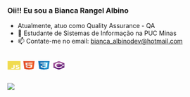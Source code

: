 ### Oii!! Eu sou a Bianca Rangel Albino 

-  Atualmente, atuo como Quality Assurance - QA
- 🌱 Estudante de Sistemas de Informação na PUC Minas
- 📫 Contate-me no email: bianca_albinodev@hotmail.com


<div style="display: inline_block"><br>
  <img align="center" alt="Rafa-Js" height="20" width="30" src="https://raw.githubusercontent.com/devicons/devicon/master/icons/javascript/javascript-plain.svg">
  <img align="center" alt="Rafa-HTML" height="20" width="30" src="https://raw.githubusercontent.com/devicons/devicon/master/icons/html5/html5-original.svg">
  <img align="center" alt="Rafa-CSS" height="20" width="30" src="https://raw.githubusercontent.com/devicons/devicon/master/icons/css3/css3-original.svg">
  <img align="center" alt="Rafa-Csharp" height="20" width="30" src="https://raw.githubusercontent.com/devicons/devicon/master/icons/csharp/csharp-original.svg">
</div>
  
##
  <div>
     <a href="https://www.linkedin.com/in/bianca-rangel-albino-58b1781ab/" target="_blank"><img src="https://img.shields.io/badge/-LinkedIn-%230077B5?style=for-the-badge&logo=linkedin&logoColor=white" target="_blank"></a> 
  </div>


